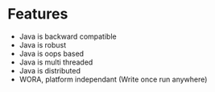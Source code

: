 # Features
- Java is backward compatible
- Java is robust
- Java is oops based
- Java is multi threaded
- Java is distributed
- WORA, platform independant (Write once run anywhere)
  